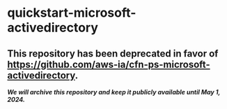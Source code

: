 # quickstart-microsoft-activedirectory 
## This repository has been deprecated in favor of https://github.com/aws-ia/cfn-ps-microsoft-activedirectory. 
***We will archive this repository and keep it publicly available until May 1, 2024.***
